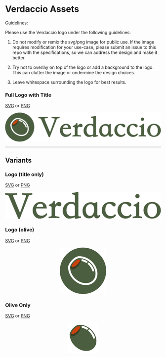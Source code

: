 # Verdaccio Assets

Guidelines:

Please use the Verdaccio logo under the following guidelines:

1. Do not modify or remix the svg/png image for public use. If the image requires modification for your use-case, please submit an issue to this repo with the specifications, so we can address the design and make it better.

2. Try not to overlay on top of the logo or add a background to the logo. This can clutter the image or undermine the design choices.

3. Leave whitespace surrounding the logo for best results.

### Full Logo with Title

[SVG](verdaccio-circle-flat-full.svg) or [PNG](verdaccio-circle-flat-full.png)

<p align="center">
  <img alt="Verdaccio logo" src="https://github.com/kgrubb/verdaccio-assets/blob/master/verdaccio-circle-flat-full.png?raw=true" width="802"/>
</p>

---

## Variants

### Logo (title only)

[SVG](verdaccio-title.svg) or [PNG](verdaccio-title.png)

<p align="center">
  <img alt="Verdaccio logo (title only) with shadow" src="https://github.com/kgrubb/verdaccio-assets/blob/master/verdaccio-title.png?raw=true" width="809"/>
</p>


### Logo (olive)

[SVG](verdaccio-olive.svg) or [PNG](verdaccio-olive.png)

<p align="center">
  <img alt="Verdaccio logo (olive outline in flat circle)" src="https://github.com/kgrubb/verdaccio-assets/blob/master/verdaccio-olive.png?raw=true" width="150"/>
</p>

### Olive Only

[SVG](olive-only.svg) or [PNG](olive-only.png)

<p align="center">
  <img alt="Verdaccio olive" src="https://github.com/kgrubb/verdaccio-assets/blob/master/olive-only.png?raw=true" width="100"/>
</p>

